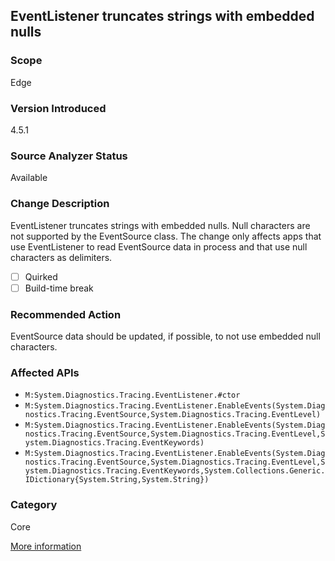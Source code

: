 ## EventListener truncates strings with embedded nulls

### Scope
Edge

### Version Introduced
4.5.1

### Source Analyzer Status
Available

### Change Description
EventListener truncates strings with embedded nulls. Null characters are not supported by the EventSource class. The change only affects apps that use EventListener to read EventSource data in process and that use null characters as delimiters.

- [ ] Quirked
- [ ] Build-time break

### Recommended Action
EventSource data should be updated, if possible, to not use embedded null characters.

### Affected APIs
* `M:System.Diagnostics.Tracing.EventListener.#ctor`
* `M:System.Diagnostics.Tracing.EventListener.EnableEvents(System.Diagnostics.Tracing.EventSource,System.Diagnostics.Tracing.EventLevel)`
* `M:System.Diagnostics.Tracing.EventListener.EnableEvents(System.Diagnostics.Tracing.EventSource,System.Diagnostics.Tracing.EventLevel,System.Diagnostics.Tracing.EventKeywords)`
* `M:System.Diagnostics.Tracing.EventListener.EnableEvents(System.Diagnostics.Tracing.EventSource,System.Diagnostics.Tracing.EventLevel,System.Diagnostics.Tracing.EventKeywords,System.Collections.Generic.IDictionary{System.String,System.String})`

### Category
Core

[More information](https://msdn.microsoft.com/en-us/library/dn458360%28v=vs.110%29.aspx#Core)

<!-- breaking change id: 46 -->
